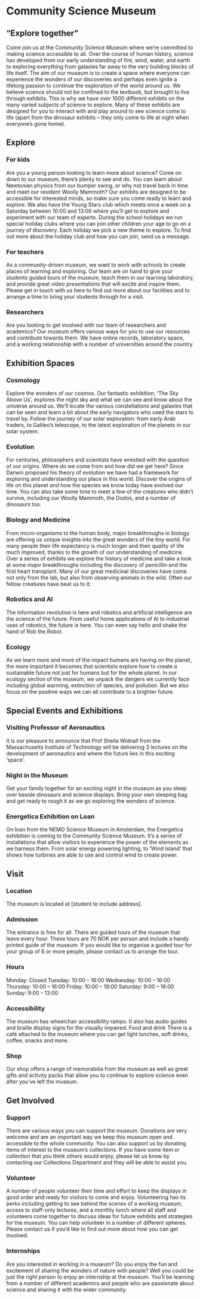 
# Community Science Museum
## “Explore together”


Come join us at the Community Science Museum where we’re committed to making science accessible to all.
Over the course of human history, science has developed from our early understanding of fire, wind, water, and earth to exploring everything from galaxies far away to the very building blocks of life itself.
The aim of our museum is to create a space where everyone can experience the wonders of our discoveries and perhaps even ignite a lifelong passion to continue the exploration of the world around us.
We believe science should not be confined to the textbook, but brought to live through exhibits. This is why we have over 1000 different exhibits on the many varied subjects of science to explore. Many of these exhibits are designed for you to interact with and play around to see science come to life (apart from the dinosaur exhibits – they only come to life at night when everyone’s gone home).
## Explore

### For kids

Are you a young person looking to learn more about science? Come on down to our museum, there’s plenty to see and do.
You can learn about Newtonian physics from our bumper swing, or why not travel back in time and meet our resident Woolly Mammoth? Our exhibits are designed to be accessible for interested minds, so make sure you come ready to learn and explore.
We also have the Young Stars club which meets once a week on a Saturday between 10:00 and 13:00 where you’ll get to explore and experiment with our team of experts.
During the school holidays we run special holiday clubs where you can join other children your age to go on a journey of discovery. Each holiday we pick a new theme to explore. To find out more about the holiday club and how you can join, send us a message.
### For teachers

As a community-driven museum, we want to work with schools to create places of learning and exploring. Our team are on hand to give your students guided tours of the museum, teach them in our learning laboratory, and provide great video presentations that will excite and inspire them.
Please get in touch with us here to find out more about our facilities and to arrange a time to bring your students through for a visit.
### Researchers

Are you looking to get involved with our team of researchers and academics? Our museum offers various ways for you to use our resources and contribute towards them. We have online records, laboratory space, and a working relationship with a number of universities around the country.
## Exhibition Spaces 

### Cosmology
Explore the wonders of our cosmos. Our fantastic exhibition, ‘The Sky Above Us’, explores the night sky and what we can see and know about the universe around us. We’ll locate the various constellations and galaxies that can be seen and learn a bit about the early navigators who used the stars to travel by.
Follow the journey of our solar exploration: from early Arab traders, to Galileo’s telescope, to the latest exploration of the planets in our solar system.

### Evolution
For centuries, philosophers and scientists have wrestled with the question of our origins. Where do we come from and how did we get here? Since Darwin proposed his theory of evolution we have had a framework for exploring and understanding our place in this world.
Discover the origins of life on this planet and how the species we know today have evolved our time. You can also take some time to meet a few of the creatures who didn’t survive, including our Woolly Mammoth, the Dodos, and a number of dinosaurs too.
### Biology and Medicine
From micro-organisms to the human body, major breakthroughs in biology are offering us unique insights into the great wonders of the tiny world. 
For many people their life expectancy is much longer and their quality of life much improved, thanks to the growth of our understanding of medicine. Over a series of exhibits we explore the history of medicine and take a look at some major breakthroughs including the discovery of penicillin and the first heart transplant. 
Many of our great medicinal discoveries have come not only from the lab, but also from observing animals in the wild. Often our fellow creatures have beat us to it.

### Robotics and AI
The information revolution is here and robotics and artificial intelligence are the science of the future. From useful home applications of AI to industrial uses of robotics, the future is here. You can even say hello and shake the hand of Rob the Robot.

### Ecology
As we learn more and more of the impact humans are having on the planet, the more important it becomes that scientists explore how to create a sustainable future not just for humans but for the whole planet.
In our ecology section of the museum, we unpack the dangers we currently face including global warming, extinction of species, and pollution. But we also focus on the positive ways we can all contribute to a brighter future.

## Special Events and Exhibitions

### Visiting Professor of Aeronautics
It is our pleasure to announce that Prof Sheila Widnall from the Massachusetts Institute of Technology will be delivering 3 lectures on the development of aeronautics and where the future lies in this exciting ‘space’.

### Night in the Museum
Get your family together for an exciting night in the museum as you sleep over beside dinosaurs and science displays. Bring your own sleeping bag and get ready to rough it as we go exploring the wonders of science.

### Energetica Exhibition on Loan
On loan from the NEMO Science Museum in Amsterdam, the Energetica exhibition is coming to the Community Science Museum. It’s a series of installations that allow visitors to experience the power of the elements as we harness them. From solar energy powering lighting, to ‘Wind Island’ that shows how turbines are able to use and control wind to create power.

## Visit
### Location
The museum is located at [student to include address].

### Admission
The entrance is free for all. 
There are guided tours of the museum that leave every hour. These tours are 70 NOK per person and include a handy printed guide of the museum. 
If you would like to organise a guided tour for your group of 6 or more people, please contact us to arrange the tour.

### Hours
Monday: Closed
Tuesday: 10:00 – 16:00
Wednesday: 10:00 – 16:00
Thursday: 10:00 – 16:00
Friday: 10:00 – 19:00
Saturday: 9:00 – 16:00
Sunday: 9:00 – 13:00

### Accessibility
The museum has wheelchair accessibility ramps. It also has audio guides and braille display signs for the visually impaired.
Food and drink
There is a café attached to the museum where you can get light lunches, soft drinks, coffee, snacks and more.
### Shop
Our shop offers a range of memorabilia from the museum as well as great gifts and activity packs that allow you to continue to explore science even after you’ve left the museum.

## Get Involved

### Support 
There are various ways you can support the museum. Donations are very welcome and are an important way we keep this museum open and accessible to the whole community. 
You can also support us by donating items of interest to the museum’s collections. If you have some item or collection that you think others would enjoy, please let us know by contacting our Collections Department and they will be able to assist you.

### Volunteer
A number of people volunteer their time and effort to keep the displays in good order and ready for visitors to come and enjoy. Volunteering has its perks including getting to see behind the scenes of a working museum, access to staff-only lectures, and a monthly lunch where all staff and volunteers come together to discuss ideas for future exhibits and strategies for the museum.
You can help volunteer in a number of different spheres. Please contact us if you’d like to find out more about how you can get involved.

### Internships
Are you interested in working in a museum? Do you enjoy the fun and excitement of sharing the wonders of nature with people? Well you could be just the right person to enjoy an internship at the museum.
You’ll be learning from a number of different academics and people who are passionate about science and sharing it with the wider community.


